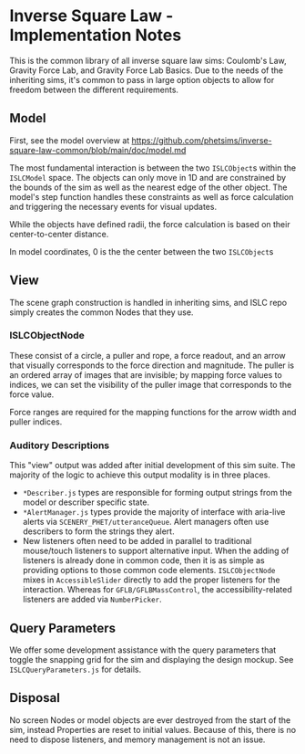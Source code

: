 # Inverse Square Law - Implementation Notes

This is the common library of all inverse square law sims: Coulomb's Law, Gravity Force Lab, and Gravity Force Lab
Basics. Due to the needs of the inheriting sims, it's common to pass in large option objects to allow for freedom
between the different requirements.

## Model

First, see the model overview at https://github.com/phetsims/inverse-square-law-common/blob/main/doc/model.md

The most fundamental interaction is between the two `ISLCObject`s within the `ISLCModel` space. The objects can only
move
in 1D and are constrained by the bounds of the sim as well as the nearest edge of the other object. The model's step
function handles these constraints as well as force calculation and triggering the necessary events for visual updates.

While the objects have defined radii, the force calculation is based on their center-to-center distance.

In model coordinates, 0 is the the center between the two `ISLCObject`s

## View

The scene graph construction is handled in inheriting sims, and ISLC repo simply creates the common Nodes that they use.

### ISLCObjectNode

These consist of a circle, a puller and rope, a force readout, and an arrow that visually corresponds to the force
direction and magnitude. The puller is an ordered array of images that are invisible; by mapping force values to
indices, we can set the visibility of the puller image that corresponds to the force value.

Force ranges are required for the mapping functions for the arrow width and puller indices.

### Auditory Descriptions

This "view" output was added after initial development of this sim suite. The majority of the logic to achieve this
output modality is in three places.

* `*Describer.js` types are responsible for forming output strings from the model or
  describer specific state.
* `*AlertManager.js` types provide the majority of interface with aria-live alerts via
  `SCENERY_PHET/utteranceQueue`. Alert managers often use describers to form the strings they alert.
* New listeners often need to be added in parallel to traditional mouse/touch listeners to support alternative input.
  When the adding of listeners is already done in common code, then it is as simple as providing options to those common
  code elements. `ISLCObjectNode` mixes in `AccessibleSlider` directly to add the proper listeners for the interaction.
  Whereas for `GFLB/GFLBMassControl`, the accessibility-related listeners are added via `NumberPicker`.

## Query Parameters

We offer some development assistance with the query parameters that toggle the snapping grid for the sim and displaying
the design mockup. See `ISLCQueryParameters.js` for details.

## Disposal

No screen Nodes or model objects are ever destroyed from the start of the sim, instead Properties are reset to initial
values. Because of this, there is no need to dispose listeners, and memory management is not an issue.